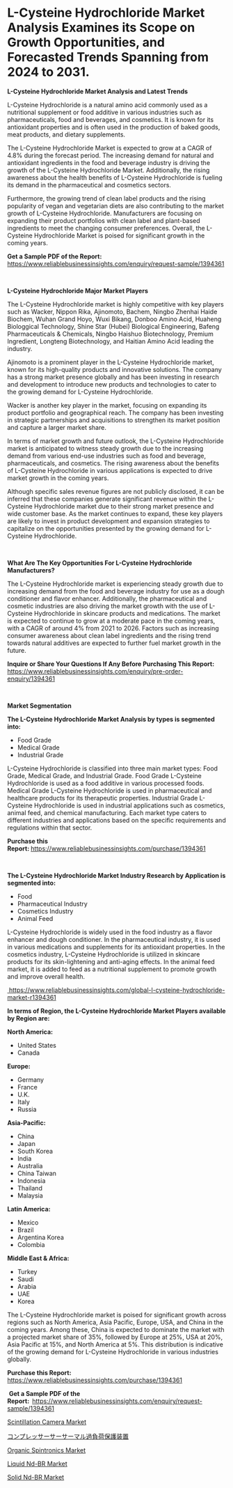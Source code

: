<p><h1>L-Cysteine Hydrochloride Market Analysis Examines its Scope on Growth Opportunities, and Forecasted Trends Spanning from 2024 to 2031.</h1></p><p><strong>L-Cysteine Hydrochloride Market Analysis and Latest Trends</strong></p>
<p><p>L-Cysteine Hydrochloride is a natural amino acid commonly used as a nutritional supplement or food additive in various industries such as pharmaceuticals, food and beverages, and cosmetics. It is known for its antioxidant properties and is often used in the production of baked goods, meat products, and dietary supplements.</p><p>The L-Cysteine Hydrochloride Market is expected to grow at a CAGR of 4.8% during the forecast period. The increasing demand for natural and antioxidant ingredients in the food and beverage industry is driving the growth of the L-Cysteine Hydrochloride Market. Additionally, the rising awareness about the health benefits of L-Cysteine Hydrochloride is fueling its demand in the pharmaceutical and cosmetics sectors.</p><p>Furthermore, the growing trend of clean label products and the rising popularity of vegan and vegetarian diets are also contributing to the market growth of L-Cysteine Hydrochloride. Manufacturers are focusing on expanding their product portfolios with clean label and plant-based ingredients to meet the changing consumer preferences. Overall, the L-Cysteine Hydrochloride Market is poised for significant growth in the coming years.</p></p>
<p><strong>Get a Sample PDF of the Report:&nbsp;</strong> <a href="https://www.reliablebusinessinsights.com/enquiry/request-sample/1394361">https://www.reliablebusinessinsights.com/enquiry/request-sample/1394361</a></p>
<p>&nbsp;</p>
<p><strong>L-Cysteine Hydrochloride Major Market Players</strong></p>
<p><p>The L-Cysteine Hydrochloride market is highly competitive with key players such as Wacker, Nippon Rika, Ajinomoto, Bachem, Ningbo Zhenhai Haide Biochem, Wuhan Grand Hoyo, Wuxi Bikang, Donboo Amino Acid, Huaheng Biologgical Technology, Shine Star (Hubei) Biological Engineering, Bafeng Pharmaceuticals & Chemicals, Ningbo Haishuo Biotechnology, Premium Ingredient, Longteng Biotechnology, and Haitian Amino Acid leading the industry.</p><p>Ajinomoto is a prominent player in the L-Cysteine Hydrochloride market, known for its high-quality products and innovative solutions. The company has a strong market presence globally and has been investing in research and development to introduce new products and technologies to cater to the growing demand for L-Cysteine Hydrochloride.</p><p>Wacker is another key player in the market, focusing on expanding its product portfolio and geographical reach. The company has been investing in strategic partnerships and acquisitions to strengthen its market position and capture a larger market share.</p><p>In terms of market growth and future outlook, the L-Cysteine Hydrochloride market is anticipated to witness steady growth due to the increasing demand from various end-use industries such as food and beverage, pharmaceuticals, and cosmetics. The rising awareness about the benefits of L-Cysteine Hydrochloride in various applications is expected to drive market growth in the coming years.</p><p>Although specific sales revenue figures are not publicly disclosed, it can be inferred that these companies generate significant revenue within the L-Cysteine Hydrochloride market due to their strong market presence and wide customer base. As the market continues to expand, these key players are likely to invest in product development and expansion strategies to capitalize on the opportunities presented by the growing demand for L-Cysteine Hydrochloride.</p></p>
<p>&nbsp;</p>
<p><strong>What Are The Key Opportunities For L-Cysteine Hydrochloride Manufacturers?</strong></p>
<p><p>The L-Cysteine Hydrochloride market is experiencing steady growth due to increasing demand from the food and beverage industry for use as a dough conditioner and flavor enhancer. Additionally, the pharmaceutical and cosmetic industries are also driving the market growth with the use of L-Cysteine Hydrochloride in skincare products and medications. The market is expected to continue to grow at a moderate pace in the coming years, with a CAGR of around 4% from 2021 to 2026. Factors such as increasing consumer awareness about clean label ingredients and the rising trend towards natural additives are expected to further fuel market growth in the future.</p></p>
<p><strong>Inquire or Share Your Questions If Any Before Purchasing This Report:</strong> <a href="https://www.reliablebusinessinsights.com/enquiry/pre-order-enquiry/1394361">https://www.reliablebusinessinsights.com/enquiry/pre-order-enquiry/1394361</a></p>
<p>&nbsp;</p>
<p><strong>Market Segmentation</strong></p>
<p><strong>The L-Cysteine Hydrochloride Market Analysis by types is segmented into:</strong></p>
<p><ul><li>Food Grade</li><li>Medical Grade</li><li>Industrial Grade</li></ul></p>
<p><p>L-Cysteine Hydrochloride is classified into three main market types: Food Grade, Medical Grade, and Industrial Grade. Food Grade L-Cysteine Hydrochloride is used as a food additive in various processed foods. Medical Grade L-Cysteine Hydrochloride is used in pharmaceutical and healthcare products for its therapeutic properties. Industrial Grade L-Cysteine Hydrochloride is used in industrial applications such as cosmetics, animal feed, and chemical manufacturing. Each market type caters to different industries and applications based on the specific requirements and regulations within that sector.</p></p>
<p><strong>Purchase this Report:&nbsp;</strong><a href="https://www.reliablebusinessinsights.com/purchase/1394361">https://www.reliablebusinessinsights.com/purchase/1394361</a></p>
<p>&nbsp;</p>
<p><strong>The L-Cysteine Hydrochloride Market Industry Research by Application is segmented into:</strong></p>
<p><ul><li>Food</li><li>Pharmaceutical Industry</li><li>Cosmetics Industry</li><li>Animal Feed</li></ul></p>
<p><p>L-Cysteine Hydrochloride is widely used in the food industry as a flavor enhancer and dough conditioner. In the pharmaceutical industry, it is used in various medications and supplements for its antioxidant properties. In the cosmetics industry, L-Cysteine Hydrochloride is utilized in skincare products for its skin-lightening and anti-aging effects. In the animal feed market, it is added to feed as a nutritional supplement to promote growth and improve overall health.</p></p>
<p><a href="https://www.reliablebusinessinsights.com/global-l-cysteine-hydrochloride-market-r1394361">&nbsp;https://www.reliablebusinessinsights.com/global-l-cysteine-hydrochloride-market-r1394361</a></p>
<p><strong>In terms of Region, the L-Cysteine Hydrochloride Market Players available by Region are:</strong></p>
<p>
    <p> <strong> North America: </strong>
        <ul>
            <li>United States</li>
            <li>Canada</li>
        </ul>
        </p> 
    <p> <strong> Europe: </strong>
        <ul>
            <li>Germany</li>
            <li>France</li>
            <li>U.K.</li>
            <li>Italy</li>
            <li>Russia</li>
        </ul>
        </p> 
    <p> <strong> Asia-Pacific: </strong>
        <ul>
            <li>China</li>
            <li>Japan</li>
            <li>South Korea</li>
            <li>India</li>
            <li>Australia</li>
            <li>China Taiwan</li>
            <li>Indonesia</li>
            <li>Thailand</li>
            <li>Malaysia</li>
        </ul>
        </p> 
    <p> <strong> Latin America: </strong>
        <ul>
            <li>Mexico</li>
            <li>Brazil</li>
            <li>Argentina Korea</li>
            <li>Colombia</li>
        </ul>
        </p> 
    <p> <strong> Middle East & Africa: </strong>
        <ul>
            <li>Turkey</li>
            <li>Saudi</li>
            <li>Arabia</li>
            <li>UAE</li>
            <li>Korea</li>
        </ul>
    </p>
    </p>
<p><p>The L-Cysteine Hydrochloride market is poised for significant growth across regions such as North America, Asia Pacific, Europe, USA, and China in the coming years. Among these, China is expected to dominate the market with a projected market share of 35%, followed by Europe at 25%, USA at 20%, Asia Pacific at 15%, and North America at 5%. This distribution is indicative of the growing demand for L-Cysteine Hydrochloride in various industries globally.</p></p>
<p><strong>Purchase this Report: </strong><a href="https://www.reliablebusinessinsights.com/purchase/1394361">https://www.reliablebusinessinsights.com/purchase/1394361</a></p>
<p>&nbsp;<strong>Get a Sample PDF of the Report:&nbsp;&nbsp;</strong><a href="https://www.reliablebusinessinsights.com/enquiry/request-sample/1394361">https://www.reliablebusinessinsights.com/enquiry/request-sample/1394361</a></p>
<p><strong></strong></p>
<p><p><a href="https://issuu.com/reportprime-2/docs/scintillation-camera-market-size-2030.pptx">Scintillation Camera Market</a></p><p><a href="https://github.com/mm14022023/Market-Research-Report-List-1/blob/main/319847289741.md">コンプレッサーサーサーマル過負荷保護装置</a></p><p><a href="https://issuu.com/reportprime-2/docs/organic-spintronics-market-size-2030.pptx">Organic Spintronics Market</a></p><p><a href="https://github.com/dx0328/Market-Research-Report-List-2/blob/main/liquid-nd-br-market.md">Liquid Nd-BR Market</a></p><p><a href="https://github.com/juancolorado15/Market-Research-Report-List-2/blob/main/solid-nd-br-market.md">Solid Nd-BR Market</a></p></p>